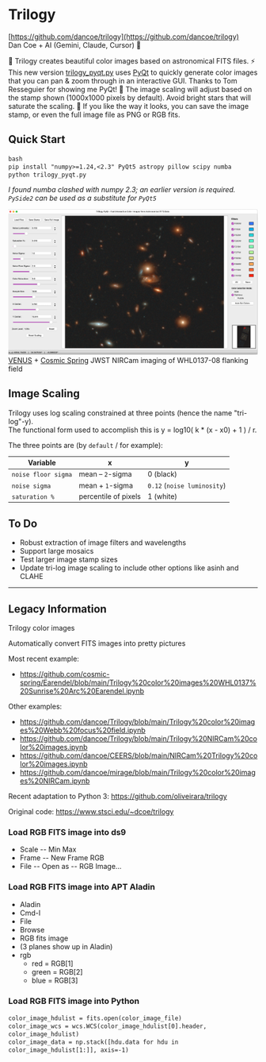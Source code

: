 # Trilogy

[https://github.com/dancoe/trilogy](https://github.com/dancoe/trilogy)  
Dan Coe + AI (Gemini, Claude, Cursor) 🚀

🤩 Trilogy creates beautiful color images based on astronomical FITS files. 
⚡️ This new version [trilogy_pyqt.py](https://github.com/dancoe/Trilogy/blob/main/trilogy_pyqt.py) uses [PyQt](https://doc.qt.io/qtforpython-6) to quickly generate color images that you can pan & zoom through in an interactive GUI. Thanks to Tom Resseguier for showing me PyQt!
🌈 The image scaling will adjust based on the stamp shown (1000x1000 pixels by default). Avoid bright stars that will saturate the scaling. 
💾 If you like the way it looks, you can save the image stamp, or even the full image file as PNG or RGB fits.

## Quick Start
    bash
    pip install "numpy>=1.24,<2.3" PyQt5 astropy pillow scipy numba
    python trilogy_pyqt.py
    
*I found numba clashed with numpy 2.3; an earlier version is required.
`PySide2` can be used as a substitute for `PyQt5`*


![Trilogy_PyQt.png](Trilogy_PyQt.png)
[VENUS](https://jwst-venus.github.io) + [Cosmic Spring](https://cosmic-spring.github.io) JWST NIRCam imaging of WHL0137-08 flanking field

## Image Scaling

Trilogy uses log scaling constrained at three points (hence the name "tri-log"-y).  
The functional form used to accomplish this is y = log10( k * (x - x0) + 1 ) / r.

The three points are (by `default` / for example):

| Variable | x | y |
|----------|----------|----------|
| `noise floor sigma`    | mean – `2`-sigma     | 0 (black)     |
| `noise sigma`    | mean + `1`-sigma     | `0.12` (`noise luminosity`)  |
| `saturation %`    |  percentile of pixels    | 1 (white) |


## To Do
* Robust extraction of image filters and wavelengths
* Support large mosaics
* Test larger image stamp sizes
* Update tri-log image scaling to include other options like asinh and CLAHE

---

## Legacy Information

Trilogy color images

Automatically convert FITS images into pretty pictures

Most recent example:
* https://github.com/cosmic-spring/Earendel/blob/main/Trilogy%20color%20images%20WHL0137%20Sunrise%20Arc%20Earendel.ipynb

Other examples:
* https://github.com/dancoe/Trilogy/blob/main/Trilogy%20color%20images%20Webb%20focus%20field.ipynb
* https://github.com/dancoe/Trilogy/blob/main/Trilogy%20NIRCam%20color%20images.ipynb
* https://github.com/dancoe/CEERS/blob/main/NIRCam%20Trilogy%20color%20images.ipynb
* https://github.com/dancoe/mirage/blob/main/Trilogy%20color%20images%20NIRCam.ipynb


Recent adaptation to Python 3:
https://github.com/oliveirara/trilogy

Original code: https://www.stsci.edu/~dcoe/trilogy

### Load RGB FITS image into ds9

* Scale -- Min Max
* Frame -- New Frame RGB
* File -- Open as -- RGB Image...

### Load RGB FITS image into APT Aladin

* Aladin
* Cmd-I
* File
* Browse
* RGB fits image
* (3 planes show up in Aladin)
* rgb
  * red = RGB[1]
  * green = RGB[2]
  * blue = RGB[3]

### Load RGB FITS image into Python

```
color_image_hdulist = fits.open(color_image_file)
color_image_wcs = wcs.WCS(color_image_hdulist[0].header, color_image_hdulist)
color_image_data = np.stack([hdu.data for hdu in color_image_hdulist[1:]], axis=-1)
``` 
